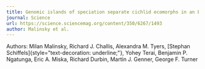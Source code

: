 ```yaml
---
title: Genomic islands of speciation separate cichlid ecomorphs in an East African crater lake
journal: Science
url: https://science.sciencemag.org/content/350/6267/1493
author: Malinsky et al.
---
```


Authors: Milan Malinsky, Richard J. Challis, Alexandra M. Tyers, [Stephan Schiffels]{style="text-decoration: underline;"}, Yohey Terai, Benjamin P. Ngatunga, Eric A. Miska, Richard Durbin, Martin J. Genner, George F. Turner
